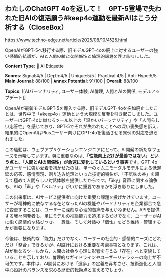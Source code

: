 ## わたしのChatGPT 4oを返して！　GPT-5登場で失われた旧AIの復活願う#keep4o運動を最新AIはこう分析する（CloseBox）

https://www.techno-edge.net/article/2025/08/10/4525.html

OpenAIがGPT-5へ移行する際、旧モデルGPT-4oの廃止に対するユーザーの強い感情的抗議が、AIと人間の新たな関係性と倫理的課題を浮き彫りにした。

**Content Type**: 🤝 AI Etiquette

**Scores**: Signal:4/5 | Depth:4/5 | Unique:5/5 | Practical:4/5 | Anti-Hype:5/5
**Main Journal**: 88/100 | **Annex Potential**: 91/100 | **Overall**: 88/100

**Topics**: [[AIパーソナリティ, ユーザー体験, AI倫理, 人間とAIの関係, モデルアップデート]]

OpenAIが最新モデルGPT-5を導入する際、旧モデルGPT-4oを突如廃止したことは、世界中で「#keep4o」運動という大規模な反発を引き起こしました。ユーザーはGPT-4oに単なるツール以上の「温かいパーソナリティ」や「人間らしい応答性」を感じており、GPT-5でそれが失われたことへの深い喪失感を訴え、結果的にOpenAIはPlusユーザー向けにGPT-4oを復活させる異例の対応を迫られました。

この騒動は、ウェブアプリケーションエンジニアにとって、AI開発の新たなフェーズを示唆しています。特に重要なのは、**「性能向上だけが最善ではない」という点と、「人間とAIの関係性」が急速に変化しているという事実**です。GPT-4oがユーザーに強い愛着を抱かせたのは、単一のオムニモーダルモデルによる低遅延の応答、感情表現、割り込み処理といった技術的特性が、「不気味の谷」を超えて極めて人間らしい対話体験を提供したからです。「Sky」音声に関する論争も、AIの「声」や「ペルソナ」がいかに重要であるかを浮き彫りにしました。

この出来事は、AIサービス提供者に向けた重要な課題を投げかけています。ユーザーが精神的に依存する存在となったAIの機能やパーソナリティを企業都合で急に変更することは、ユーザーに深刻な心理的苦痛を与えかねません。APIを提供する我々開発者も、単にモデルの推論能力を追求するだけでなく、ユーザーがAIに抱く感情的な結びつき、一貫性、そして対話の「個性」をどう維持・管理するかが重要になります。

今後は、技術的な「能力」だけでなく、ユーザーの社会的・感情的ニーズにどれだけ「整合」できるかが、AI設計における重要な考慮事項となります。これは、AIが単なるツールから、人間の社会や心理に影響を与える「存在」へと変貌していることを示しており、倫理的なガイドラインやユーザーリテラシーの向上が不可欠です。本件は、AI開発における「進歩」の定義を再考させ、技術進化と人間中心設計のバランスを求める歴史的転換点と言えるでしょう。